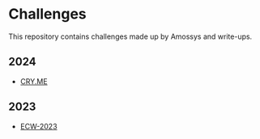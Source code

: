 # Challenges

This repository contains challenges made up by Amossys and write-ups.

## 2024

- [CRY.ME](./CRY-ME/)

## 2023

- [ECW-2023](./ECW-2023/)
